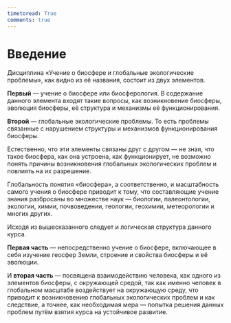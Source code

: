 ```yaml
---
timetoread: True
comments: true
---
```


# Введение

Дисциплина «Учение о биосфере и глобальные экологические проблемы», как видно из её названия, состоит из двух элементов.

**Первый** — учение о биосфере или биосферология. В содержание данного элемента входят такие вопросы, как возникновение биосферы, эволюция биосферы, её структура и механизмы её функционирования.

**Второй** — глобальные экологические проблемы. То есть проблемы связанные с нарушением структуры и механизмов функционирования биосферы.

Естественно, что эти элементы связаны друг с другом — не зная, что такое биосфера, как она устроена, как функционирует, не возможно понять причины возникновения глобальных экологических проблем и повлиять на их разрешение.

Глобальность понятия «биосфера», а соответственно, и масштабность самого учения о биосфере приводит к тому, что составляющие учение знания разбросаны во множестве наук — биологии, палеонтологии, экологии, химии, почвоведении, геологии, геохимии, метеорологии и многих других.

Исходя из вышесказанного следует и логическая структура данного курса.

**Первая часть** — непосредственно учение о биосфере, включающее в себя изучение геосфер Земли, строение и свойства биосферы и её эволюции.

И **вторая часть** — посвящена взаимодействию человека, как одного из элементов биосферы, с окружающей средой, так как именно человек в глобальном масштабе воздействует на окружающую среду, что приводит к возникновению глобальных экологических проблем и как следствие, а точнее, как необходимая мера — попытка решения данных проблем путём взятия курса на устойчивое развитие.